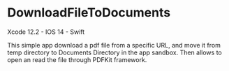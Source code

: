 # DownloadFileToDocuments
Xcode 12.2 - IOS 14 - Swift

This simple app download a pdf file from a specific URL, and move it from temp directory to Documents Directory in the app sandbox.
Then allows to open an read the file through PDFKit framework.
